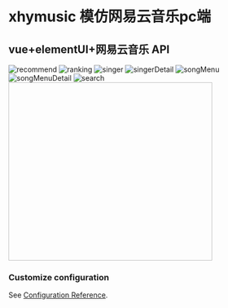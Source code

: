 # xhymusic 模仿网易云音乐pc端
## vue+elementUI+网易云音乐 API
![recommend](https://github.com/xhysah/xhymusic/blob/master/src/assets/img/recommend.png)
![ranking](https://github.com/xhysah/xhymusic/blob/master/src/assets/img/ranking.png)
![singer](https://github.com/xhysah/xhymusic/blob/master/src/assets/img/singer.png)
![singerDetail](https://github.com/xhysah/xhymusic/blob/master/src/assets/img/singerDetail.png)
![songMenu](https://github.com/xhysah/xhymusic/blob/master/src/assets/img/songMenu.png)
![songMenuDetail](https://github.com/xhysah/xhymusic/blob/master/src/assets/img/songMenuDetail.png)
![search](https://github.com/xhysah/xhymusic/blob/master/src/assets/img/search.png)
<img scr="https://github.com/xhysah/xhymusic/blob/master/src/assets/img/search.png" width="400" height="350">
### Customize configuration
See [Configuration Reference](https://cli.vuejs.org/config/).
